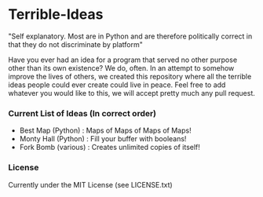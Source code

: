 # Terrible-Ideas

"Self explanatory. Most are in Python and are therefore politically correct in that they do not discriminate by platform"

Have you ever had an idea for a program that served no other purpose other than its own existence? We do, often. In an attempt to somehow improve the lives of others, we created this repository where all the terrible ideas people could ever create could live in peace. Feel free to add whatever you would like to this, we will accept pretty much any pull request.

### Current List of Ideas (In correct order)
- Best Map (Python) : Maps of Maps of Maps of Maps!
- Monty Hall (Python) : Fill your buffer with booleans!
- Fork Bomb (various) : Creates unlimited copies of itself!

### License
Currently under the MIT License (see LICENSE.txt)

